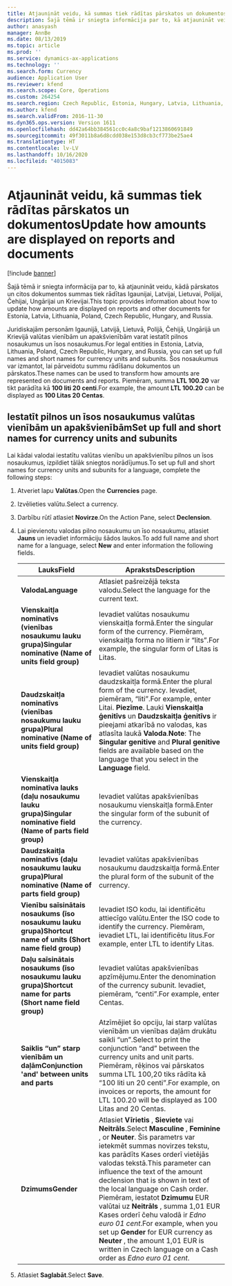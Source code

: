 ```yaml
---
title: Atjaunināt veidu, kā summas tiek rādītas pārskatos un dokumentos
description: Šajā tēmā ir sniegta informācija par to, kā atjaunināt veidu, kādā pārskatos un citos dokumentos summas tiek rādītas Igaunijai, Latvijai, Lietuvai, Polijai, Čehijai, Ungārijai un Krievijai.
author: anasyash
manager: AnnBe
ms.date: 08/13/2019
ms.topic: article
ms.prod: ''
ms.service: dynamics-ax-applications
ms.technology: ''
ms.search.form: Currency
audience: Application User
ms.reviewer: kfend
ms.search.scope: Core, Operations
ms.custom: 264254
ms.search.region: Czech Republic, Estonia, Hungary, Latvia, Lithuania, Poland, Russia
ms.author: kfend
ms.search.validFrom: 2016-11-30
ms.dyn365.ops.version: Version 1611
ms.openlocfilehash: dd42a64bb384561cc0c4a8c9baf1213860691849
ms.sourcegitcommit: 49f3011b8a6d8cdd038e153d8cb3cf773be25ae4
ms.translationtype: HT
ms.contentlocale: lv-LV
ms.lasthandoff: 10/16/2020
ms.locfileid: "4015083"
---
```

# <a name="update-how-amounts-are-displayed-on-reports-and-documents"></a><span data-ttu-id="58479-103">Atjaunināt veidu, kā summas tiek rādītas pārskatos un dokumentos</span><span class="sxs-lookup"><span data-stu-id="58479-103">Update how amounts are displayed on reports and documents</span></span>

[!include [banner](../includes/banner.md)]

<span data-ttu-id="58479-104">Šajā tēmā ir sniegta informācija par to, kā atjaunināt veidu, kādā pārskatos un citos dokumentos summas tiek rādītas Igaunijai, Latvijai, Lietuvai, Polijai, Čehijai, Ungārijai un Krievijai.</span><span class="sxs-lookup"><span data-stu-id="58479-104">This topic provides information about how to update how amounts are displayed on reports and other documents for Estonia, Latvia, Lithuania, Poland, Czech Republic, Hungary, and Russia.</span></span>

<span data-ttu-id="58479-105">Juridiskajām personām Igaunijā, Latvijā, Lietuvā, Polijā, Čehijā, Ungārijā un Krievijā valūtas vienībām un apakšvienībām varat iestatīt pilnos nosaukumus un īsos nosaukumus.</span><span class="sxs-lookup"><span data-stu-id="58479-105">For legal entities in Estonia, Latvia, Lithuania, Poland, Czech Republic, Hungary, and Russia, you can set up full names and short names for currency units and subunits.</span></span> <span data-ttu-id="58479-106">Šos nosaukumus var izmantot, lai pārveidotu summu rādīšanu dokumentos un pārskatos.</span><span class="sxs-lookup"><span data-stu-id="58479-106">These names can be used to transform how amounts are represented on documents and reports.</span></span> <span data-ttu-id="58479-107">Piemēram, summa **LTL 100.20** var tikt parādīta kā **100 liti 20 centi**.</span><span class="sxs-lookup"><span data-stu-id="58479-107">For example, the amount **LTL 100.20** can be displayed as **100 Litas 20 Centas**.</span></span>

## <a name="set-up-full-and-short-names-for-currency-units-and-subunits"></a><span data-ttu-id="58479-108">Iestatīt pilnos un īsos nosaukumus valūtas vienībām un apakšvienībām</span><span class="sxs-lookup"><span data-stu-id="58479-108">Set up full and short names for currency units and subunits</span></span>
<span data-ttu-id="58479-109">Lai kādai valodai iestatītu valūtas vienību un apakšvienību pilnos un īsos nosaukumus, izpildiet tālāk sniegtos norādījumus.</span><span class="sxs-lookup"><span data-stu-id="58479-109">To set up full and short names for currency units and subunits for a language, complete the following steps:</span></span>

1. <span data-ttu-id="58479-110">Atveriet lapu **Valūtas**.</span><span class="sxs-lookup"><span data-stu-id="58479-110">Open the **Currencies** page.</span></span>
2. <span data-ttu-id="58479-111">Izvēlieties valūtu.</span><span class="sxs-lookup"><span data-stu-id="58479-111">Select a currency.</span></span>
3. <span data-ttu-id="58479-112">Darbību rūtī atlasiet **Novirze**.</span><span class="sxs-lookup"><span data-stu-id="58479-112">On the Action Pane, select **Declension**.</span></span>
4. <span data-ttu-id="58479-113">Lai pievienotu valodas pilno nosaukumu un īso nosaukumu, atlasiet **Jauns** un ievadiet informāciju šādos laukos.</span><span class="sxs-lookup"><span data-stu-id="58479-113">To add full name and short name for a language, select **New** and enter information the following fields.</span></span>

   |             <span data-ttu-id="58479-114">Lauks</span><span class="sxs-lookup"><span data-stu-id="58479-114">Field</span></span>                                                           |                        <span data-ttu-id="58479-115">Apraksts</span><span class="sxs-lookup"><span data-stu-id="58479-115">Description</span></span>                                                                                                                                                                                                                                                |
   |------------------------------------------------------------------------|------------------------------------------------------------------------------------------------------------------------------------------------------------------------------------------------------------------------------------------------------------------------|
   |                       <span data-ttu-id="58479-116"><strong>Valoda</strong></span><span class="sxs-lookup"><span data-stu-id="58479-116"><strong>Language</strong></span></span>                        |                                                                                                               <span data-ttu-id="58479-117">Atlasiet pašreizējā teksta valodu.</span><span class="sxs-lookup"><span data-stu-id="58479-117">Select the language for the current text.</span></span>                                                                                                                |
   |    <span data-ttu-id="58479-118"><strong>Vienskaitļa nominatīvs (vienības nosaukumu lauku grupa)</strong></span><span class="sxs-lookup"><span data-stu-id="58479-118"><strong>Singular nominative (Name of units field group)</strong></span></span>    |                                                                                       <span data-ttu-id="58479-119">Ievadiet valūtas nosaukumu vienskaitļa formā.</span><span class="sxs-lookup"><span data-stu-id="58479-119">Enter the singular form of the currency.</span></span> <span data-ttu-id="58479-120">Piemēram, vienskaitļa forma no litiem ir “lits”.</span><span class="sxs-lookup"><span data-stu-id="58479-120">For example, the singular form of Litas is Litas.</span></span>                                                                                       |
   |     <span data-ttu-id="58479-121"><strong>Daudzskaitļa nominatīvs (vienības nosaukumu lauku grupa)</strong></span><span class="sxs-lookup"><span data-stu-id="58479-121"><strong>Plural nominative (Name of units field group)</strong></span></span>     | <span data-ttu-id="58479-122">Ievadiet valūtas nosaukumu daudzskaitļa formā.</span><span class="sxs-lookup"><span data-stu-id="58479-122">Enter the plural form of the currency.</span></span> <span data-ttu-id="58479-123">Ievadiet, piemēram, “liti”.</span><span class="sxs-lookup"><span data-stu-id="58479-123">For example, enter Litai.</span></span> <span data-ttu-id="58479-124"><strong>Piezīme</strong>. Lauki <strong>Vienskaitļa ģenitīvs</strong> un <strong>Daudzskaitļa ģenitīvs</strong> ir pieejami atkarībā no valodas, kas atlasīta laukā <strong>Valoda</strong>.</span><span class="sxs-lookup"><span data-stu-id="58479-124"><strong>Note</strong>: The <strong>Singular genitive</strong> and <strong>Plural genitive</strong> fields are available based on the language that you select in the <strong>Language</strong> field.</span></span> |
   | <span data-ttu-id="58479-125"><strong>Vienskaitļa nominatīva lauks (daļu nosaukumu lauku grupa)</strong></span><span class="sxs-lookup"><span data-stu-id="58479-125"><strong>Singular nominative field (Name of parts field group)</strong></span></span> |                                                                                                        <span data-ttu-id="58479-126">Ievadiet valūtas apakšvienības nosaukumu vienskaitļa formā.</span><span class="sxs-lookup"><span data-stu-id="58479-126">Enter the singular form of the subunit of the currency.</span></span>                                                                                                         |
   |     <span data-ttu-id="58479-127"><strong>Daudzskaitļa nominatīvs (daļu nosaukumu lauku grupa)</strong></span><span class="sxs-lookup"><span data-stu-id="58479-127"><strong>Plural nominative (Name of parts field group)</strong></span></span>     |                                                                                                         <span data-ttu-id="58479-128">Ievadiet valūtas apakšvienības nosaukumu daudzskaitļa formā.</span><span class="sxs-lookup"><span data-stu-id="58479-128">Enter the plural form of the subunit of the currency.</span></span>                                                                                                          |
   |    <span data-ttu-id="58479-129"><strong>Vienību saīsinātais nosaukums (īso nosaukumu lauku grupa)</strong></span><span class="sxs-lookup"><span data-stu-id="58479-129"><strong>Shortcut name of units (Short name field group)</strong></span></span>    |                                                                                         <span data-ttu-id="58479-130">Ievadiet ISO kodu, lai identificētu attiecīgo valūtu.</span><span class="sxs-lookup"><span data-stu-id="58479-130">Enter the ISO code to identify the currency.</span></span> <span data-ttu-id="58479-131">Piemēram, ievadiet LTL, lai identificētu litus.</span><span class="sxs-lookup"><span data-stu-id="58479-131">For example, enter LTL to identify Litas.</span></span>                                                                                         |
   |   <span data-ttu-id="58479-132"><strong>Daļu saīsinātais nosaukums (īso nosaukumu lauku grupa)</strong></span><span class="sxs-lookup"><span data-stu-id="58479-132"><strong>Shortcut name for parts (Short name field group)</strong></span></span>    |                                                                                               <span data-ttu-id="58479-133">Ievadiet valūtas apakšvienības apzīmējumu.</span><span class="sxs-lookup"><span data-stu-id="58479-133">Enter the denomination of the currency subunit.</span></span> <span data-ttu-id="58479-134">Ievadiet, piemēram, “centi”.</span><span class="sxs-lookup"><span data-stu-id="58479-134">For example, enter Centas.</span></span>                                                                                               |
   |       <span data-ttu-id="58479-135"><strong>Saiklis “un” starp vienībām un daļām</strong></span><span class="sxs-lookup"><span data-stu-id="58479-135"><strong>Conjunction 'and' between units and parts</strong></span></span>       |                                     <span data-ttu-id="58479-136">Atzīmējiet šo opciju, lai starp valūtas vienībām un vienības daļām drukātu saikli “un”.</span><span class="sxs-lookup"><span data-stu-id="58479-136">Select to print the conjunction “and” between the currency units and unit parts.</span></span> <span data-ttu-id="58479-137">Piemēram, rēķinos vai pārskatos summa LTL 100,20 tiks rādīta kā “100 liti un 20 centi”.</span><span class="sxs-lookup"><span data-stu-id="58479-137">For example, on invoices or reports, the amount for LTL 100.20 will be displayed as 100 Litas and 20 Centas.</span></span>                                      |
   |       <span data-ttu-id="58479-138"><strong>Dzimums</strong></span><span class="sxs-lookup"><span data-stu-id="58479-138"><strong>Gender</strong></span></span>       |  <span data-ttu-id="58479-139">Atlasiet **Vīrietis** , **Sieviete** vai **Neitrāls**.</span><span class="sxs-lookup"><span data-stu-id="58479-139">Select **Masculine** , **Feminine** , or **Neuter**.</span></span> <span data-ttu-id="58479-140">Šis parametrs var ietekmēt summas novirzes tekstu, kas parādīts Kases orderī vietējās valodas tekstā.</span><span class="sxs-lookup"><span data-stu-id="58479-140">This parameter can influence the text of the amount declension that is shown in text of the local language on Cash order.</span></span> <span data-ttu-id="58479-141">Piemēram, iestatot **Dzimumu** EUR valūtai uz **Neitrāls** , summa 1,01 EUR Kases orderī čehu valodā ir *Edno euro 01 cent*.</span><span class="sxs-lookup"><span data-stu-id="58479-141">For example, when you set up **Gender** for EUR currency as **Neuter** , the amount 1,01 EUR is written in Czech language on a Cash order as *Edno euro 01 cent*.</span></span>  |

5. <span data-ttu-id="58479-142">Atlasiet **Saglabāt**.</span><span class="sxs-lookup"><span data-stu-id="58479-142">Select **Save**.</span></span>

